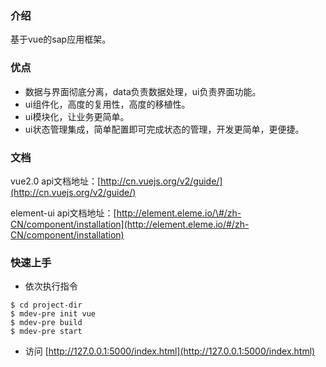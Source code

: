 ### 介绍

基于vue的sap应用框架。

### 优点

* 数据与界面彻底分离，data负责数据处理，ui负责界面功能。
* ui组件化，高度的复用性，高度的移植性。
* ui模块化，让业务更简单。
* ui状态管理集成，简单配置即可完成状态的管理，开发更简单，更便捷。

### 文档

vue2.0 api文档地址：[http://cn.vuejs.org/v2/guide/](http://cn.vuejs.org/v2/guide/)

element-ui api文档地址：[http://element.eleme.io/\#/zh-CN/component/installation](http://element.eleme.io/#/zh-CN/component/installation)

### 快速上手

* 依次执行指令

```
$ cd project-dir
$ mdev-pre init vue
$ mdev-pre build
$ mdev-pre start
```

* 访问 [http://127.0.0.1:5000/index.html](http://127.0.0.1:5000/index.html)



